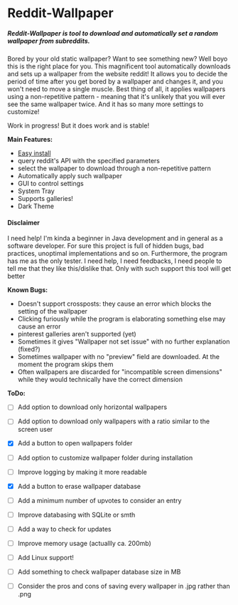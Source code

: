 Reddit-Wallpaper
======
##### Reddit-Wallpaper is tool to download and automatically set a random wallpaper from subreddits.
Bored by your old static wallpaper? Want to see something new? Well boyo this is the right place for you. 
This magnificent tool automatically downloads and sets up a wallpaper from the website reddit!
It allows you to decide the period of time after you get bored by a wallpaper and changes it, and you won't need to move a single muscle.
Best thing of all, it applies wallpapers using a non-repetitive pattern - meaning that it's unlikely that you will ever see the same wallpaper twice.
And it has so many more settings to customize!

Work in progress! But it does work and is stable!

**Main Features:**
- [Easy install](https://github.com/Mamiglia/Reddit-Wallpaper/blob/main/Installation.md)
- query reddit's API with the specified parameters
- select the wallpaper to download through a non-repetitive pattern
- Automatically apply such wallpaper 
- GUI to control settings
- System Tray
- Supports galleries!
- Dark Theme

#### Disclaimer
I need help! I'm kinda a beginner in Java development and in general as a software developer. For sure this project is full of hidden bugs, bad practices, unoptimal implementations and so on. Furthermore, the program has me as the only tester.
I need help, I need feedbacks, I need people to tell me that they like this/dislike that. Only with such support this tool will get better

**Known Bugs:**
- Doesn't support crossposts: they cause an error which blocks the setting of the wallpaper
- Clicking furiously while the program is elaborating something else may cause an error
- pinterest galleries aren't supported (yet)
- Sometimes it gives "Wallpaper not set issue" with no further explanation (fixed?)
- Sometimes wallpaper with no "preview" field are downloaded. At the moment the program skips them
- Often wallpapers are discarded for "incompatible screen dimensions" while they would technically have the correct dimension

**ToDo:**
- [ ] Add option to download only horizontal wallpapers
- [ ] Add option to download only wallpapers with a ratio similar to the screen user
- [x] Add a button to open wallpapers folder
- [ ] Add option to customize wallpaper folder during installation
- [ ] Improve logging by making it more readable
- [x] Add a button to erase wallpaper database 
- [ ] Add a minimum number of upvotes to consider an entry
- [ ] Improve databasing with SQLite or smth
- [ ] Add a way to check for updates
- [ ] Improve memory usage (actuallly ca. 200mb)
- [ ] Add Linux support!
- [ ] Add something to check  wallpaper database size in MB
- [ ] Consider the pros and cons of saving every wallpaper in .jpg rather than .png



